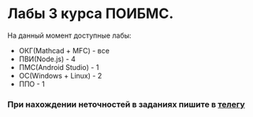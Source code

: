 # Лабы 3 курса ПОИБМС.
На данный момент доступные лабы: <br>
- ОКГ(Mathcad + MFC) - все <br>
- ПВИ(Node.js) - 4 <br>
- ПМС(Android Studio) - 1 <br>
- ОС(Windows + Linux) - 2 <br>
- ППО - 1 <br>
### При нахождении неточностей в заданиях пишите в [телегу](https://t.me/rap1dity)
